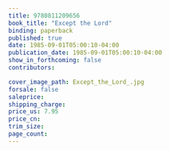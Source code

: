 ```yaml
---
title: 9780811209656
book_title: "Except the Lord"
binding: paperback
published: true
date: 1985-09-01T05:00:10-04:00
publication_date: 1985-09-01T05:00:10-04:00
show_in_forthcoming: false
contributors:

cover_image_path: Except_the_Lord_.jpg
forsale: false
saleprice:
shipping_charge:
price_us: 7.95
price_cn:
trim_size:
page_count:
---
```


